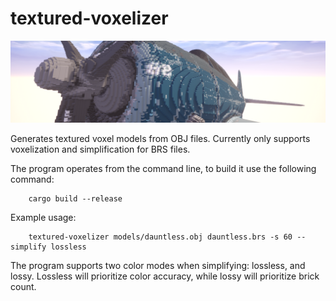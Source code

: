 # textured-voxelizer

![Voxelized plane](https://github.com/CheezBarger/textured-voxelizer/blob/master/banner.png)

Generates textured voxel models from OBJ files.
Currently only supports voxelization and simplification for BRS files.

The program operates from the command line, to build it use the following command:

```
    cargo build --release
```

Example usage:

```
    textured-voxelizer models/dauntless.obj dauntless.brs -s 60 --simplify lossless
```

The program supports two color modes when simplifying: lossless, and lossy. Lossless will prioritize color accuracy, while lossy will prioritize brick count.
